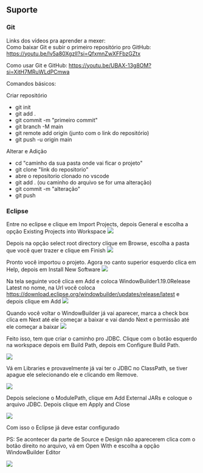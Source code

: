 ## Suporte

### Git 
Links dos vídeos pra aprender a mexer:<br>
Como baixar Git e subir o primeiro repositório pro GitHub: https://youtu.be/lv5a80XgzlI?si=QfxmnZwXFFbzGZtx

Como usar Git e GitHub: https://youtu.be/UBAX-13g8OM?si=XitH7MRuWLdPCmwa

Comandos básicos:

Criar repositório
- git init 
- git add . 
- git commit -m "primeiro commit"
- git branch -M main 
- git remote add origin (junto com o link do repositório) 
- git push -u origin main 

Alterar e Adição
- cd "caminho da sua pasta onde vai ficar o projeto"
- git clone "link do repositorio"
- abre o repositorio clonado no vscode
- git add . (ou caminho do arquivo se for uma alteração)
- git commit -m "alteração"
- git push


### Eclipse
Entre no eclipse e clique em Import Projects, depois General e escolha a opção Existing Projects into Workspace
<img src="/Tutorial/4.png">

Depois na opção select root directory clique em Browse, escolha a pasta que você quer trazer e clique em Finish
<img src="/Tutorial/5.png">

Pronto você importou o projeto. Agora no canto superior esquerdo clica em Help, depois em Install New Software
<img src="/Tutorial/1.png">

Na tela seguinte você clica em Add e coloca WindowBuilder1.19.0Release Latest no nome, na Url você coloca https://download.eclipse.org/windowbuilder/updates/release/latest e depois clique em Add
<img src="/Tutorial/2.png">

Quando você voltar o WindowBuilder já vai aparecer, marca a check box clica em Next até ele começar a baixar e vai dando Next e permissão até ele começar a baixar
<img src="/Tutorial/3.png">

Feito isso, tem que criar o caminho pro JDBC. Clique com o botão esquerdo na workspace depois em Build Path, depois em Configure Build Path. 

<img src="/Tutorial/6.png">

Vá em Libraries e provavelmente já vai ter o JDBC no ClassPath, se tiver apague ele selecionando ele e clicando em Remove. 

<img src="/Tutorial/7.png">

Depois selecione o ModulePath, clique em Add External JARs e coloque o arquivo JDBC. Depois clique em Apply and Close

<img src="/Tutorial/8.png">

Com isso o Eclipse já deve estar configurado

PS: Se acontecer da parte de Source e Design não aparecerem clica com o botão direito no arquivo, vá em Open With e escolha a opção WindowBuilder Editor

<img src="/Tutorial/9.png">

